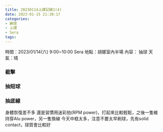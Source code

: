 ```yaml
---
title: 20230114上課記錄1(4)
date: 2023-01-15 21:38:17
categories: 
- 網球
- 上課
- Sera
tags:
---
```


時間：2023/01/14(六) 9:00~10:00 Sera
地點：胡娜室內半場
內容： 抽球
天氣：晴

### 截擊
### 抽短球
### 抽底線

身體恢復差不多
還是習慣用迷彩拍(RPM power)，打起來比較輕鬆，之後一隻維持穿Alu power，另一隻換線
今天中框太多，注意不要太早刷球，先有solid contact，球質會比較好



